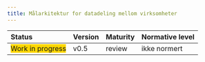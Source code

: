 ```yaml
---
title: Målarkitektur for datadeling mellom virksomheter
---
```


| Status | Version | Maturity | Normative level |
|:-------------|:------------------|:------|:-------|
| <span style="background-color:gold">Work in progress</span> | v0.5 | review  | ikke normert |
